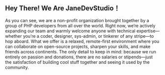 ## Hey There! We Are JaneDevStudio！
As you can see, we are a non-profit organization brought together by a group of PHP developers from all over the world. Right now, we’re actively expanding our team and warmly welcome anyone with technical expertise—whether you’re a coder, designer, sys-admin, or tinkerer of any stripe—to hop aboard. What we offer is a relaxed, remote-first environment where you can collaborate on open-source projects, sharpen your skills, and make friends across continents. The only detail to keep in mind: because we run entirely on passion and donations, there are no salaries or stipends—just the satisfaction of building cool stuff together and seeing it used by the community.

<!--

**Here are some ideas to get you started:**

🙋‍♀️ A short introduction - what is your organization all about?
🌈 Contribution guidelines - how can the community get involved?
👩‍💻 Useful resources - where can the community find your docs? Is there anything else the community should know?
🍿 Fun facts - what does your team eat for breakfast?
🧙 Remember, you can do mighty things with the power of [Markdown](https://docs.github.com/github/writing-on-github/getting-started-with-writing-and-formatting-on-github/basic-writing-and-formatting-syntax)
-->
